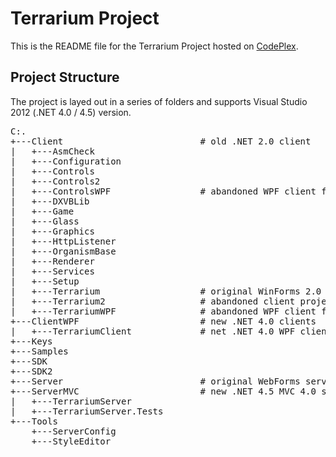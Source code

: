 Terrarium Project
=================

This is the README file for the Terrarium Project hosted on [CodePlex][codeplex_project_site].

Project Structure
-----------------

The project is layed out in a series of folders and supports Visual Studio 2012 (.NET 4.0 / 4.5) version. 

<pre>
C:.
+---Client							# old .NET 2.0 client
|   +---AsmCheck
|   +---Configuration
|   +---Controls
|   +---Controls2
|   +---ControlsWPF					# abandoned WPF client for .NET 2.0
|   +---DXVBLib
|   +---Game
|   +---Glass
|   +---Graphics
|   +---HttpListener
|   +---OrganismBase
|   +---Renderer
|   +---Services
|   +---Setup
|   +---Terrarium					# original WinForms 2.0 client
|   +---Terrarium2					# abandoned client project for .NET 4.0
|   +---TerrariumWPF				# abandoned WPF client for .NET 2.0
+---ClientWPF						# new .NET 4.0 clients
|   +---TerrariumClient				# net .NET 4.0 WPF client
+---Keys
+---Samples
+---SDK
+---SDK2
+---Server							# original WebForms server and services
+---ServerMVC						# new .NET 4.5 MVC 4.0 server
|   +---TerrariumServer
|   +---TerrariumServer.Tests
+---Tools
    +---ServerConfig
    +---StyleEditor
</pre>
[codeplex_project_site]: http://terrarium2.codeplex.com/